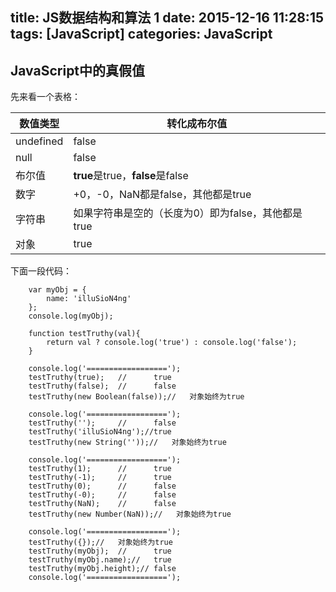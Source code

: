 title: JS数据结构和算法 1
date: 2015-12-16 11:28:15
tags: [JavaScript]
categories: JavaScript 
---
## JavaScript中的真假值
先来看一个表格：

|数值类型|转化成布尔值|
|---|---|
|undefined|false|
|null|false|
|布尔值|**true**是true，**false**是false|
|数字|+0，-0，NaN都是false，其他都是true|
|字符串|如果字符串是空的（长度为0）即为false，其他都是true|
|对象|true|

下面一段代码：
```
    var myObj = {
        name: 'illuSioN4ng'
    };
    console.log(myObj);
    
    function testTruthy(val){
        return val ? console.log('true') : console.log('false');
    }
    
    console.log('==================');
    testTruthy(true);   //      true
    testTruthy(false);  //      false
    testTruthy(new Boolean(false));//   对象始终为true
    
    console.log('==================');
    testTruthy('');     //      false
    testTruthy('illuSioN4ng');//true
    testTruthy(new String(''));//   对象始终为true
    
    console.log('==================');
    testTruthy(1);      //      true
    testTruthy(-1);     //      true
    testTruthy(0);      //      false
    testTruthy(-0);     //      false
    testTruthy(NaN);    //      false
    testTruthy(new Number(NaN));//   对象始终为true
    
    console.log('==================');
    testTruthy({});//   对象始终为true
    testTruthy(myObj);  //      true
    testTruthy(myObj.name);//   true
    testTruthy(myObj.height);// false
    console.log('==================');
```